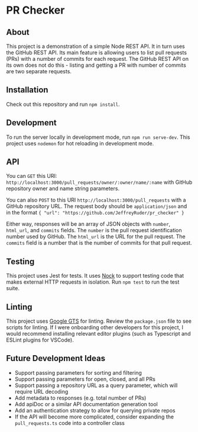 # PR Checker

## About
This project is a demonstration of a simple Node REST API. It in turn uses the GitHub REST API. Its
main feature is allowing users to list pull requests (PRs) with a number of commits for 
each request. The GitHub REST API on its own does not do this - listing and getting a PR with
number of commits are two separate requests.

## Installation
Check out this repository and run `npm install`.

## Development
To run the server locally in development mode, run `npm run serve-dev`. This project uses `nodemon`
for hot reloading in development mode.

## API 
You can `GET` this URI: `http://localhost:3000/pull_requests/owner/:owner/name/:name` with GitHub
repository owner and name string parameters.

You can also `POST` to this URI `http://localhost:3000/pull_requests` with a GitHub repository URL.
The request body should be `application/json` and in the format 
`{ "url": "https://github.com/JeffreyRuder/pr_checker" }`

Either way, responses will be an array of JSON objects with `number`, `html_url`, and `commits` fields.
The `number` is the pull request identification number used by GitHub. The `html_url` is the URL for the
pull request. The `commits` field is a number that is the number of commits for that pull request.

## Testing
This project uses Jest for tests. It uses [Nock](https://github.com/nock/nock) to support testing 
code that makes external HTTP requests in isolation. Run `npm test` to run the test suite.

## Linting
This project uses [Google GTS](https://github.com/google/gts) for linting. Review the `package.json` file to see scripts for linting. If I were onboarding other developers for this project, I would recommend installing relevant editor plugins (such as Typescript and ESLint plugins for VSCode).

## Future Development Ideas
* Support passing parameters for sorting and filtering
* Support passing parameters for open, closed, and all PRs
* Support passing a repository URL as a query parameter, which will require URL decoding
* Add metadata to responses (e.g. total number of PRs)
* Add apiDoc or a similar API documentation generation tool
* Add an authentication strategy to allow for querying private repos
* If the API will become more complicated, consider expanding the `pull_requests.ts` code into a controller class
